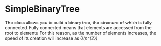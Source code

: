 # SimpleBinaryTree
The class allows you to build a binary tree, the structure of which is fully connected.
Fully connected means that elements are accessed from the root to elementu
For this reason, as the number of elements increases, the speed of its creation will increase as *O(n^{2})*
